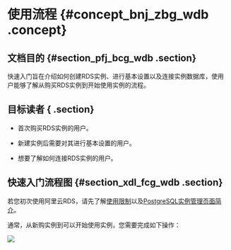 # 使用流程 {#concept_bnj_zbg_wdb .concept}

## 文档目的 {#section_pfj_bcg_wdb .section}

快速入门旨在介绍如何创建RDS实例、进行基本设置以及连接实例数据库，使用户能够了解从购买RDS实例到开始使用实例的流程。

## 目标读者 { .section}

-   首次购买RDS实例的用户。

-   新建实例后需要对其进行基本设置的用户。

-   想要了解如何连接RDS实例的用户。


## 快速入门流程图 {#section_xdl_fcg_wdb .section}

若您初次使用阿里云RDS，请先了解[使用限制](cn.zh-CN/快速入门PostgreSQL版/使用限制.md)以及[PostgreSQL实例管理页面简介](../../../../cn.zh-CN/用户指南/控制台介绍/PostgreSQL实例管理页面简介.md)。

通常，从新购实例到可以开始使用实例，您需要完成如下操作：

![](http://static-aliyun-doc.oss-cn-hangzhou.aliyuncs.com/assets/img/7845/2954_zh-CN.png)

